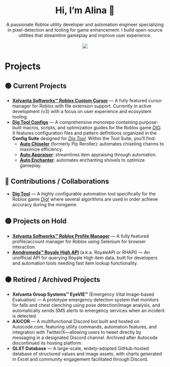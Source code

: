 <div align="center">
  <h1>Hi, I’m Alina 👋</h1>
</div>

<div align="center">
  A passionate Roblox utility developer and automation engineer specializing in pixel-detection and tooling for game enhancement. I build open-source utilities that streamline gameplay and improve user experience.
</div>

<br>

<div align="center">
  <img src="https://github-readme-stats.vercel.app/api?username=AlinaWan&show_icons=true&theme=radical" />
</div>

<!--
<br>

<p align="center">
  <a href="https://github.com/ryo-ma/github-profile-trophy">
    <img src="https://github-profile-trophy.vercel.app/?username=AlinaWan" alt="Alina" />
  </a>
</p>
-->

# Projects

## 🟢 Current Projects

- [**Xelvanta Softworks™ Roblox Custom Cursor**](https://github.com/Xelvanta/roblox-custom-cursor) — A fully featured cursor manager for Roblox with file extension support. Currently in active development (v3) with a focus on user experience and ecosystem tooling.
- [**Dig Tool Configs**](https://github.com/AlinaWan/kc-dig-tool-configs) — A comprehensive monorepo containing purpose-built macros, scripts, and optimization guides for the Roblox game [*DIG*](https://www.roblox.com/games/126244816328678). It features configuration files and pattern definitions organized in the **Config Suite** designed for [*Dig Tool*](https://github.com/iamnotbobby/dig-tool). Within the Tool Suite, you’ll find:
  - [**Auto Chiseler**](https://github.com/AlinaWan/auto-chiseler) (formerly Pip Reroller): automates chiseling charms to maximize efficiency.
  - [**Auto Appraiser**](https://github.com/AlinaWan/kc-dig-tool-configs/tree/main/KC-Tool-Suite/auto-appraiser): streamlines item appraising through automation.
  - [**Auto Enchanter**](https://github.com/AlinaWan/kc-dig-tool-configs/tree/main/KC-Tool-Suite/auto-enchanter): automates enchanting shovels to optimize gameplay.

## 🔵 Contributions / Collaborations

* [**Dig Tool**](https://github.com/iamnotbobby/dig-tool) — A highly configurable automation tool specifically for the Roblox game [*Dig!*](https://www.roblox.com/games/126244816328678) where several algorithms are used in order achieve accuracy during the minigame.

## 🟡 Projects on Hold

- [**Xelvanta Softworks™ Roblox Profile Manager**](https://github.com/Xelvanta/roblox-profile-manager) — A fully featured profile/account manager for Roblox using Selenium for browser interaction.
- [**Anndromeda™ Royale High API**](https://github.com/Xelvanta/Anndromeda-RoyaleAPI) (a.k.a. RoyaleAPI or RHAPI) — An unofficial API for querying Royale High item data, built for developers and automation tools needing fast item lookup functionality.

## ⚫ Retired / Archived Projects

- **Xelvanta Group Systems™ EyeVIE™** (Emergency Vital Image-based Evaluation) — A prototype emergency detection system that monitors for falls and chest clenching using pose detection/image analysis, and automatically sends SMS alerts to emergency services when an incident is detected.
- **AXiCOR** — A multifunctional Discord bot built and hosted on Autocode.com, featuring utility commands, automation features, and integration with Twitter/X—allowing users to tweet directly by messaging in a designated Discord channel. Archived after Autocode discontinued its hosting platform.
- **QLXT Database** — A large-scale, widely-adopted GitHub-hosted database of structured values and image assets, with charts generated in Excel and community engagement facilitated through Discord.

<!--
**AlinaWan/AlinaWan** is a ✨ _special_ ✨ repository because its `README.md` (this file) appears on your GitHub profile.

Here are some ideas to get you started:

- 🔭 I’m currently working on ...
- 🌱 I’m currently learning ...
- 👯 I’m looking to collaborate on ...
- 🤔 I’m looking for help with ...
- 💬 Ask me about ...
- 📫 How to reach me: ...
- 😄 Pronouns: ...
- ⚡ Fun fact: ...
-->
